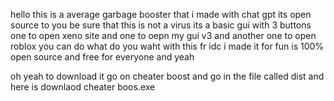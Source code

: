 hello this is a average garbage booster that i made with chat gpt its open source to you be sure that this is not a virus
its a basic gui with 3 buttons one to open xeno site and one to oepn my gui v3 and another one to open roblox you can do what do you
waht with this fr idc i made it for fun is 100% open source and free for everyone and yeah

oh yeah to download it go on cheater boost and go in the file called dist and here is downlaod cheater boos.exe

